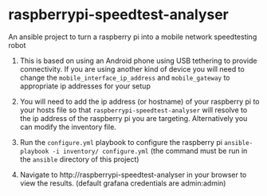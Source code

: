 raspberrypi-speedtest-analyser
==============================

An ansible project to turn a raspberry pi into a mobile network speedtesting robot

1. This is based on using an Android phone using USB tethering to provide connectivity. If you are using another kind of device you will need to change the `mobile_interface_ip_address` and `mobile_gateway` to appropriate ip addresses for your setup

2. You will need to add the ip address (or hostname) of your raspberry pi to your hosts file so that `raspberrypi-speedtest-analyser` will resolve to the ip address of the raspberry pi you are targeting. Alternatively you can modify the inventory file.

3. Run the `configure.yml` playbook to configure the raspberry pi `ansible-playbook -i inventory/ configure.yml` (the command must be run in the `ansible` directory of this project)

4. Navigate to http://raspberrypi-speedtest-analyser in your browser to view the results. (default grafana credentials are admin:admin)
